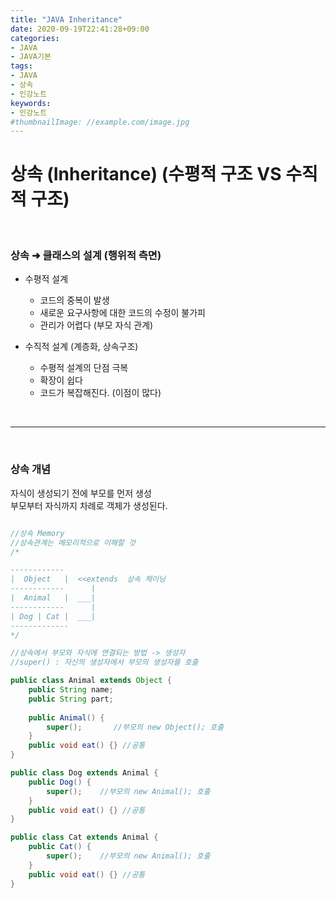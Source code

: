 ```yaml
---
title: "JAVA Inheritance"
date: 2020-09-19T22:41:28+09:00
categories:
- JAVA
- JAVA기본
tags:
- JAVA
- 상속
- 인강노트
keywords:
- 인강노트
#thumbnailImage: //example.com/image.jpg
---
```


<!--more-->
# 상속 (Inheritance) (수평적 구조 VS 수직적 구조)

&nbsp;


### 상속 &#10140; 클래스의 설계 (행위적 측면)


- 수평적 설계   
    - 코드의 중복이 발생   
    - 새로운 요구사항에 대한 코드의 수정이 불가피   
    - 관리가 어렵다 (부모 자식 관계)   

- 수직적 설계 (계층화, 상속구조)   
    - 수평적 설계의 단점 극복   
    - 확장이 쉽다   
    - 코드가 복잡해진다. (이점이 많다)   

&nbsp;

-----

&nbsp;

### 상속 개념
자식이 생성되기 전에 부모를 먼저 생성   
부모부터 자식까지 차례로 객체가 생성된다. 


```java

//상속 Memory
//상속관계는 메모리적으로 이해할 것
/*

------------
|  Object   |  <<extends  상속 체이닝
------------      |
|  Animal   |  ___|  
------------      |
| Dog | Cat |  ___|
-------------
*/

//상속에서 부모와 자식에 연결되는 방법 -> 생성자
//super() : 자신의 생성자에서 부모의 생성자를 호출

public class Animal extends Object {
    public String name;
    public String part;
    
    public Animal() {
        super();       //부모의 new Object(); 호출
    } 
    public void eat() {} //공통
}

public class Dog extends Animal {
    public Dog() {
        super();    //부모의 new Animal(); 호출
    }
    public void eat() {} //공통
}

public class Cat extends Animal {
    public Cat() {
        super();    //부모의 new Animal(); 호출
    }
    public void eat() {} //공통
}


```